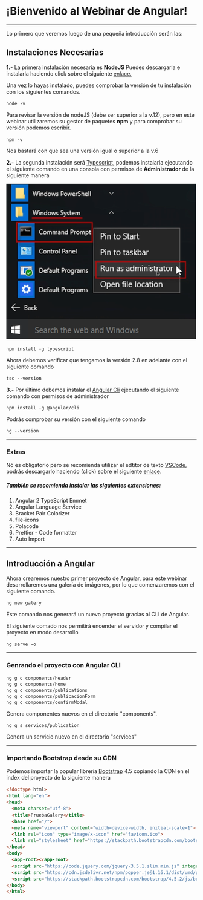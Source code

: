 # ¡Bienvenido al Webinar de Angular!
___

Lo primero que veremos luego de una pequeña introducción serán las:

## Instalaciones Necesarias

**1.-** La primera instalación necesaria es **NodeJS**
Puedes descargarla e instalarla haciendo click sobre el siguiente [enlace.](https://nodejs.org/es/download/)

Una vez lo hayas instalado, puedes comprobar la versión de tu instalación con los siguientes comandos.

    node -v

Para revisar la versión de nodeJS (debe ser superior a la v.12), pero en este webinar utilizaremos su gestor de paquetes **npm** y para comprobar su versión podemos escribir.

    npm -v

Nos bastará con que sea una versión igual o superior a la v.6

**2.-** La segunda instalación será [Typescript,](https://www.typescriptlang.org/) podemos instalarla ejecutando el siguiente comando en una consola con permisos de **Administrador** de la siguiente manera

![Ejecutar como administrador](./Assets/png/Administrador.png)

    npm install -g typescript


Ahora debemos verificar que tengamos la versión 2.8 en adelante con el siguiente comando

    tsc --version

**3.-** Por último debemos instalar el [Angular Cli](https://cli.angular.io/) ejecutando el siguiente comando con permisos de administrador

    npm install -g @angular/cli

Podrás comprobar su versión con el siguiente comando

    ng --version
___
### Extras

Nó es obligatorio pero se recomienda utilizar el edtitor de texto [VSCode](https://code.visualstudio.com), podrás descargarlo haciendo (click) sobre el siguiente [enlace](https://code.visualstudio.com/download).

##### También se recomienda instalar las siguientes extensiones:

1. Angular 2 TypeScript Emmet
2. Angular Language Service
3. Bracket Pair Colorizer
4. file-icons
5. Polacode
6. Prettier - Code formatter
7. Auto Import

___
## Introducción a Angular
Ahora crearemos nuestro primer proyecto de Angular, para este webinar desarrollaremos una galería de imágenes, por lo que comenzaremos con el siguiente comando.

    ng new galery

Este comando nos generará un nuevo proyecto gracias al CLI de Angular.

El siguiente comado nos permitirá encender el servidor y compilar el proyecto en modo desarrollo

    ng serve -o
___

### Genrando el proyecto con Angular CLI

    ng g c components/header
    ng g c components/home
    ng g c components/publications
    ng g c components/publicacionForm
    ng g c components/confirmModal

Genera componentes nuevos en el directorio "components".

    ng g s services/publication

Genera un servicio nuevo en el directorio "services"
___

### Importando Bootstrap desde su CDN

Podemos importar la popular librería [Bootstrap](https://getbootstrap.com/) 4.5 copiando la CDN en el index del proyecto de la siguiente manera

```html
<!doctype html>
<html lang="en">
<head>
  <meta charset="utf-8">
  <title>PruebaGalery</title>
  <base href="/">
  <meta name="viewport" content="width=device-width, initial-scale=1">
  <link rel="icon" type="image/x-icon" href="favicon.ico">
  <link rel="stylesheet" href="https://stackpath.bootstrapcdn.com/bootstrap/4.5.2/css/bootstrap.min.css" integrity="sha384-JcKb8q3iqJ61gNV9KGb8thSsNjpSL0n8PARn9HuZOnIxN0hoP+VmmDGMN5t9UJ0Z" crossorigin="anonymous">
</head>
<body>
  <app-root></app-root>
  <script src="https://code.jquery.com/jquery-3.5.1.slim.min.js" integrity="sha384-DfXdz2htPH0lsSSs5nCTpuj/zy4C+OGpamoFVy38MVBnE+IbbVYUew+OrCXaRkfj" crossorigin="anonymous"></script>
  <script src="https://cdn.jsdelivr.net/npm/popper.js@1.16.1/dist/umd/popper.min.js" integrity="sha384-9/reFTGAW83EW2RDu2S0VKaIzap3H66lZH81PoYlFhbGU+6BZp6G7niu735Sk7lN" crossorigin="anonymous"></script>
  <script src="https://stackpath.bootstrapcdn.com/bootstrap/4.5.2/js/bootstrap.min.js" integrity="sha384-B4gt1jrGC7Jh4AgTPSdUtOBvfO8shuf57BaghqFfPlYxofvL8/KUEfYiJOMMV+rV" crossorigin="anonymous"></script>
</body>
</html>
```